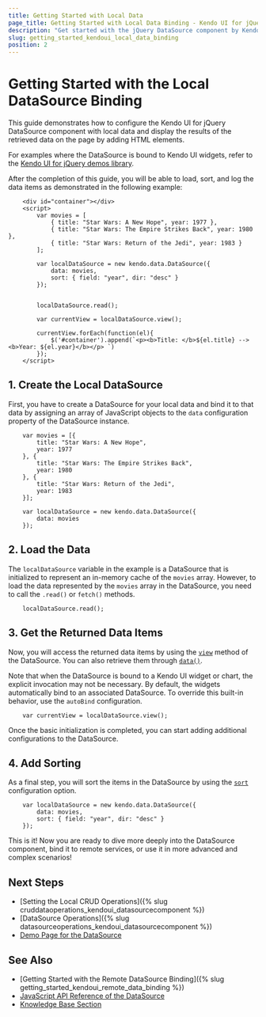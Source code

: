 ```yaml
---
title: Getting Started with Local Data
page_title: Getting Started with Local Data Binding - Kendo UI for jQuery DataSource
description: "Get started with the jQuery DataSource component by Kendo UI and learn how to bind and configure local data in your JavaScript widgets."
slug: getting_started_kendoui_local_data_binding
position: 2
---
```


# Getting Started with the Local DataSource Binding

This guide demonstrates how to configure the Kendo UI for jQuery DataSource component with local data and display the results of the retrieved data on the page by adding HTML elements.

For examples where the DataSource is bound to Kendo UI widgets, refer to the [Kendo UI for jQuery demos library](https://demos.telerik.com/kendo-ui/).

After the completion of this guide, you will be able to load, sort, and log the data items as demonstrated in the following example:

```dojo
    <div id="container"></div>
	<script>
		var movies = [
			{ title: "Star Wars: A New Hope", year: 1977 },
			{ title: "Star Wars: The Empire Strikes Back", year: 1980 },
			{ title: "Star Wars: Return of the Jedi", year: 1983 }
		];
	
		var localDataSource = new kendo.data.DataSource({ 
			data: movies,
			sort: { field: "year", dir: "desc" }
		});
		
	
		localDataSource.read();
	
		var currentView = localDataSource.view();
	
		currentView.forEach(function(el){
			$('#container').append(`<p><b>Title: </b>${el.title} --> <b>Year: ${el.year}</b></p> `)
		});
    </script>
```

## 1. Create the Local DataSource

First, you have to create a DataSource for your local data and bind it to that data by assigning an array of JavaScript objects to the `data` configuration property of the DataSource instance.

```
    var movies = [{
        title: "Star Wars: A New Hope",
        year: 1977
    }, {
        title: "Star Wars: The Empire Strikes Back",
        year: 1980
    }, {
        title: "Star Wars: Return of the Jedi",
        year: 1983
    }];

    var localDataSource = new kendo.data.DataSource({
        data: movies
    });
```

## 2. Load the Data
 
The `localDataSource` variable in the example is a DataSource that is initialized to represent an in-memory cache of the `movies` array. However, to load the data represented by the `movies` array in the DataSource, you need to call the `.read()` or `fetch()` methods. 

```
	localDataSource.read();
```

## 3. Get the Returned Data Items

Now, you will access the returned data items by using the [`view`](/api/javascript/data/datasource/methods/view) method of the DataSource. You can also retrieve them through [`data()`](/api/javascript/data/datasource/methods/data).

Note that when the DataSource is bound to a Kendo UI widget or chart, the explicit invocation may not be necessary. By default, the widgets automatically bind to an associated DataSource. To override this built-in behavior, use the `autoBind` configuration.


```
	var currentView = localDataSource.view();
```

Once the basic initialization is completed, you can start adding additional configurations to the DataSource.

## 4. Add Sorting

As a final step, you will sort the items in the DataSource by using the [`sort`](/api/javascript/data/datasource/configuration/sort) configuration option.

```
	var localDataSource = new kendo.data.DataSource({ 
        data: movies,
        sort: { field: "year", dir: "desc" }
    });
```

This is it! Now you are ready to dive more deeply into the DataSource component, bind it to remote services, or use it in more advanced and complex scenarios!

## Next Steps 

* [Setting the Local CRUD Operations]({% slug cruddataoperations_kendoui_datasourcecomponent %})
* [DataSource Operations]({% slug datasourceoperations_kendoui_datasourcecomponent %}) 
* [Demo Page for the DataSource](https://demos.telerik.com/kendo-ui/datasource/index)

## See Also 

* [Getting Started with the Remote DataSource Binding]({% slug getting_started_kendoui_remote_data_binding %})
* [JavaScript API Reference of the DataSource](/api/javascript/data/datasource)
* [Knowledge Base Section](/knowledge-base)

<script>
  window.onload = function() {
    document.getElementsByClassName("btn-run")[0].click();
  }
</script>